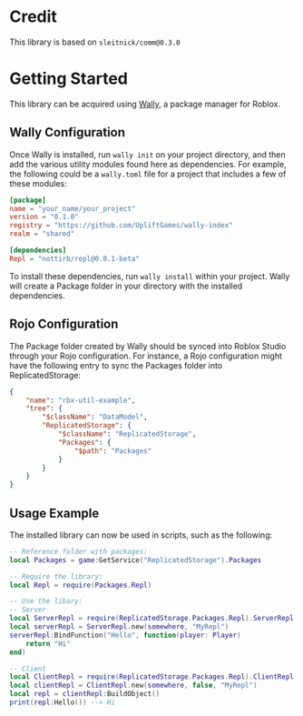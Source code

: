# Credit

This library is based on `sleitnick/comm@0.3.0`

# Getting Started

This library can be acquired using [Wally](https://wally.run/), a package manager for Roblox.

## Wally Configuration
Once Wally is installed, run `wally init` on your project directory, and then add the various utility modules found here as dependencies. For example, the following could be a `wally.toml` file for a project that includes a few of these modules:
```toml
[package]
name = "your_name/your_project"
version = "0.1.0"
registry = "https://github.com/UpliftGames/wally-index"
realm = "shared"

[dependencies]
Repl = "nottirb/repl@0.0.1-beta"
```

To install these dependencies, run `wally install` within your project. Wally will create a Package folder in your directory with the installed dependencies.

## Rojo Configuration
The Package folder created by Wally should be synced into Roblox Studio through your Rojo configuration. For instance, a Rojo configuration might have the following entry to sync the Packages folder into ReplicatedStorage:
```json
{
	"name": "rbx-util-example",
	"tree": {
		"$className": "DataModel",
		"ReplicatedStorage": {
			"$className": "ReplicatedStorage",
			"Packages": {
				"$path": "Packages"
			}
		}
	}
}
```

## Usage Example
The installed library can now be used in scripts, such as the following:
```lua
-- Reference folder with packages:
local Packages = game:GetService("ReplicatedStorage").Packages

-- Require the library:
local Repl = require(Packages.Repl)

-- Use the libary:
-- Server
local ServerRepl = require(ReplicatedStorage.Packages.Repl).ServerRepl
local serverRepl = ServerRepl.new(somewhere, "MyRepl")
serverRepl:BindFunction("Hello", function(player: Player)
	return "Hi"
end)

-- Client
local ClientRepl = require(ReplicatedStorage.Packages.Repl).ClientRepl
local clientRepl = ClientRepl.new(somewhere, false, "MyRepl")
local repl = clientRepl:BuildObject()
print(repl:Hello()) --> Hi
```